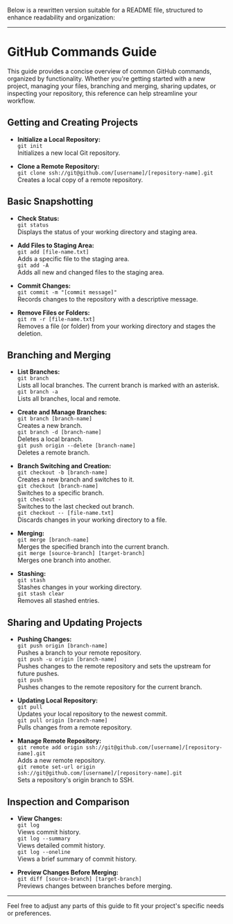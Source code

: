 Below is a rewritten version suitable for a README file, structured to enhance readability and organization:

---

# GitHub Commands Guide

This guide provides a concise overview of common GitHub commands, organized by functionality. Whether you're getting started with a new project, managing your files, branching and merging, sharing updates, or inspecting your repository, this reference can help streamline your workflow.

## Getting and Creating Projects

- **Initialize a Local Repository:**  
  `git init`  
  Initializes a new local Git repository.

- **Clone a Remote Repository:**  
  `git clone ssh://git@github.com/[username]/[repository-name].git`  
  Creates a local copy of a remote repository.

## Basic Snapshotting

- **Check Status:**  
  `git status`  
  Displays the status of your working directory and staging area.

- **Add Files to Staging Area:**  
  `git add [file-name.txt]`  
  Adds a specific file to the staging area.  
  `git add -A`  
  Adds all new and changed files to the staging area.

- **Commit Changes:**  
  `git commit -m "[commit message]"`  
  Records changes to the repository with a descriptive message.

- **Remove Files or Folders:**  
  `git rm -r [file-name.txt]`  
  Removes a file (or folder) from your working directory and stages the deletion.

## Branching and Merging

- **List Branches:**  
  `git branch`  
  Lists all local branches. The current branch is marked with an asterisk.  
  `git branch -a`  
  Lists all branches, local and remote.

- **Create and Manage Branches:**  
  `git branch [branch-name]`  
  Creates a new branch.  
  `git branch -d [branch-name]`  
  Deletes a local branch.  
  `git push origin --delete [branch-name]`  
  Deletes a remote branch.

- **Branch Switching and Creation:**  
  `git checkout -b [branch-name]`  
  Creates a new branch and switches to it.  
  `git checkout [branch-name]`  
  Switches to a specific branch.  
  `git checkout -`  
  Switches to the last checked out branch.  
  `git checkout -- [file-name.txt]`  
  Discards changes in your working directory to a file.

- **Merging:**  
  `git merge [branch-name]`  
  Merges the specified branch into the current branch.  
  `git merge [source-branch] [target-branch]`  
  Merges one branch into another.

- **Stashing:**  
  `git stash`  
  Stashes changes in your working directory.  
  `git stash clear`  
  Removes all stashed entries.

## Sharing and Updating Projects

- **Pushing Changes:**  
  `git push origin [branch-name]`  
  Pushes a branch to your remote repository.  
  `git push -u origin [branch-name]`  
  Pushes changes to the remote repository and sets the upstream for future pushes.  
  `git push`  
  Pushes changes to the remote repository for the current branch.

- **Updating Local Repository:**  
  `git pull`  
  Updates your local repository to the newest commit.  
  `git pull origin [branch-name]`  
  Pulls changes from a remote repository.

- **Manage Remote Repository:**  
  `git remote add origin ssh://git@github.com/[username]/[repository-name].git`  
  Adds a new remote repository.  
  `git remote set-url origin ssh://git@github.com/[username]/[repository-name].git`  
  Sets a repository's origin branch to SSH.

## Inspection and Comparison

- **View Changes:**  
  `git log`  
  Views commit history.  
  `git log --summary`  
  Views detailed commit history.  
  `git log --oneline`  
  Views a brief summary of commit history.

- **Preview Changes Before Merging:**  
  `git diff [source-branch] [target-branch]`  
  Previews changes between branches before merging.

---

Feel free to adjust any parts of this guide to fit your project's specific needs or preferences.
